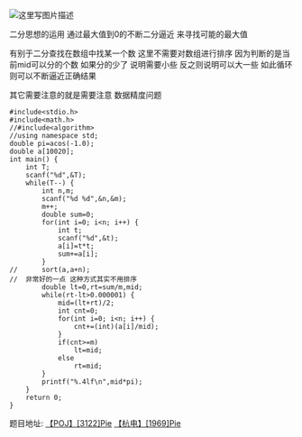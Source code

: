 ![这里写图片描述](http://img.blog.csdn.net/20160401195711411)

二分思想的运用
通过最大值到0的不断二分逼近
来寻找可能的最大值

有别于二分查找在数组中找某一个数
这里不需要对数组进行排序
因为判断的是当前mid可以分的个数
如果分的少了 说明需要小些
反之则说明可以大一些
如此循环则可以不断逼近正确结果

其它需要注意的就是需要注意
数据精度问题

```
#include<stdio.h>
#include<math.h>
//#include<algorithm>
//using namespace std;
double pi=acos(-1.0);
double a[10020];
int main() {
	int T;
	scanf("%d",&T);
	while(T--) {
		int n,m;
		scanf("%d %d",&n,&m);
		m++;
		double sum=0;
		for(int i=0; i<n; i++) {
			int t;
			scanf("%d",&t);
			a[i]=t*t;
			sum+=a[i];
		}
//		sort(a,a+n);
//	非常好的一点 这种方式其实不用排序
		double lt=0,rt=sum/m,mid;
		while(rt-lt>0.000001) {
			mid=(lt+rt)/2;
			int cnt=0;
			for(int i=0; i<n; i++) {
				cnt+=(int)(a[i]/mid);
			}
			if(cnt>=m)
				lt=mid;
			else
				rt=mid;
		}
		printf("%.4lf\n",mid*pi);
	}
	return 0;
}
```


题目地址:
[【POJ】[3122]Pie](http://poj.org/problem?id=3122)
[【杭电】[1969]Pie](http://acm.hdu.edu.cn/showproblem.php?pid=1969)